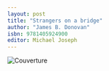 ```yaml
---
layout: post
title: "Strangers on a bridge"
author: "James B. Donovan"
isbn: 9781405924900
editor: Michael Joseph
---
```


![Couverture](/img/9781405924900.jpg)